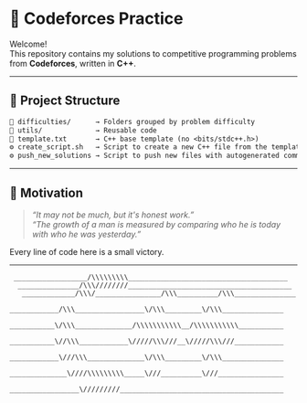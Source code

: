 # 🧠 Codeforces Practice

Welcome!  
This repository contains my solutions to competitive programming problems from **Codeforces**, written in **C++**.

---

## 🔧 Project Structure

```txt
📁 difficulties/      → Folders grouped by problem difficulty
📁 utils/             → Reusable code
📄 template.txt       → C++ base template (no <bits/stdc++.h>)
⚙️ create_script.sh   → Script to create a new C++ file from the template
⚙️ push_new_solutions → Script to push new files with autogenerated commit messages
```

---

## 💬 Motivation

> *“It may not be much, but it's honest work.”*  
> *“The growth of a man is measured by comparing who he is today with who he was yesterday.”*

Every line of code here is a small victory.

---

```text
 __________________/\\\\\\\\\_______________________________________        
  _______________/\\\////////________________________________________       
   _____________/\\\/________________/\\\__________/\\\_______________      
    ____________/\\\_________________\/\\\_________\/\\\_______________     
     ___________\/\\\______________/\\\\\\\\\\\__/\\\\\\\\\\\___________    
      ___________\//\\\____________\/////\\\///__\/////\\\///____________   
       ____________\///\\\______________\/\\\_________\/\\\_______________  
        ______________\////\\\\\\\\\_____\///__________\///________________ 
         _________________\/////////________________________________________
```
